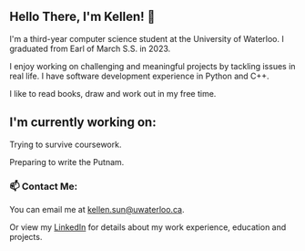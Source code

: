 ## Hello There, I'm Kellen! 👋

I'm a third-year computer science student at the University of Waterloo. I graduated from Earl of March S.S. in 2023.

I enjoy working on challenging and meaningful projects by tackling issues in real life. I have software development experience in Python and C++. 

I like to read books, draw and work out in my free time. 

## I'm currently working on:

Trying to survive coursework.

Preparing to write the Putnam.

### 📫 Contact Me:
You can email me at [kellen.sun@uwaterloo.ca](mailto:kellen.sun@uwaterloo.ca).

Or view my [LinkedIn](https://www.linkedin.com/in/kellen-sun/) for details about my work experience, education and projects.

<!--
**kellen-sun/kellen-sun** is a ✨ _special_ ✨ repository because its `README.md` (this file) appears on your GitHub profile.

Here are some ideas to get you started:

- 🔭 I’m currently working on ...
- 🌱 I’m currently learning ...
- 👯 I’m looking to collaborate on ...
- 🤔 I’m looking for help with ...
- 💬 Ask me about ...
- 📫 How to reach me: ...
- 😄 Pronouns: ...
- ⚡ Fun fact: ...
-->

